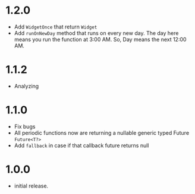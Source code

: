 # 1.2.0

- Add `WidgetOnce` that return `Widget`
- Add `runOnNewDay` method that runs on every new day.
  The day here means you run the function at 3:00 AM. So, Day means
  the next 12:00 AM.

# 1.1.2

- Analyzing
# 1.1.0

- Fix bugs
- All periodic functions now are returning a nullable generic typed Future `Future<T?>`
- Add `fallback`  in case if that callback future returns null


# 1.0.0

- initial release.
